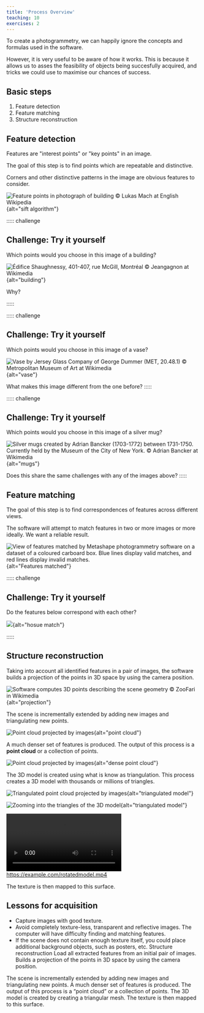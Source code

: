 ```yaml
---
title: 'Process Overview'
teaching: 10
exercises: 2
---
```




To create a photogrammetry, we can happily 
ignore the concepts and formulas used in the software. 

However, it is very useful to be aware of how it works.
This is because it allows us to asses the feasibility
of objects being succesfully acquired, and 
tricks we could use to maximise our chances of success.



## Basic steps 

1. Feature detection
2. Feature matching
3. Structure reconstruction


## Feature detection
Features are "interest points" or "key points" in an image. 

The goal of this step is to find points which are repeatable and distinctive.

Corners and other distinctive patterns in the image are obvious features to consider.

![Feature points in photograph of building &copy; Lukas Mach at [English Wikipedia](https://en.m.wikipedia.org/wiki/File:Sift_keypoints_filtering.jpg)](fig/sift1.png){alt="sift algorithm"}



::::: challenge
 
## Challenge: Try it yourself

Which points would you choose in this image of a building?

![Édifice Shaughnessy, 401-407, rue McGill, Montréal &copy; Jeangagnon at [Wikimedia](https://commons.wikimedia.org/wiki/File:Edifice_Shaughnessy_-_01.jpg)](fig/Edifice_Shaughnessy.jpg){alt="building"}

Why?

::::: 

::::: challenge
 
## Challenge: Try it yourself

Which points would you choose in this image of a vase?


![Vase by Jersey Glass Company of George Dummer (MET, 20.48.1) &copy; Metropolitan Museum of Art at [Wikimedia](https://commons.wikimedia.org/wiki/File:Vase_MET_45484.jpg)](fig/Vase_MET_45484.jpg){alt="vase"}

What makes this image different from the one before?
::::: 

::::: challenge

## Challenge: Try it yourself

Which points would you choose in this image of a silver mug?


![Silver mugs created by Adrian Bancker (1703-1772) between 1731-1750. Currently held by the Museum of the City of New York. &copy; Adrian Bancker at [Wikimedia](https://commons.wikimedia.org/wiki/File:Mug_Adrian_Bancker.jpg)](fig/Mug_Adrian_Bancker.jpg){alt="mugs"}

Does this share the same challenges with any of the images
above?
:::::


## Feature matching
The goal of this step is to find correspondences 
of features across different views. 

The software will attempt to match features in two or 
more images
or more ideally. 
We want a reliable result.


![View of features matched by Metashape photogrammetry software on a dataset of a coloured carboard box. Blue lines display valid matches, and red lines display invalid matches.](fig/feature_matching.png){alt="Features matched"}


::::: challenge


## Challenge: Try it yourself
Do the features below correspond with each other?

![](fig/housematch.png){alt="hosue match"}


::::: 
 

## Structure reconstruction

Taking into account all identified features in a 
pair of images,
the software builds a projection of the points 
in 3D space by using the camera position.

![Software computes 3D points describing the scene geometry &copy; ZooFari in [Wikimedia](https://commons.wikimedia.org/w/index.php?curid=6591174)](fig/Epipolar_Geometry1.svg){alt="projection"}

The scene is incrementally extended by adding new images and triangulating new points. 

![Point cloud projected by images](fig/pointcloud.png){alt="point cloud"}


A much denser set of features is produced.
The output of this process is a **point cloud** or a collection of points. 

![Point cloud projected by images](fig/denspointcloud.png){alt="dense point cloud"}


The 3D model is created using what is know as triangulation. This process creates a 3D model with thousands or millions of triangles. 

![Triangulated point cloud projected by images](fig/traingulated.png){alt="triangulated model"}

![Zooming into the triangles of the 3D model](fig/triangles.png){alt="triangulated model"}

![aa](fig/rotatedmodel.mp4)
https://example.com/rotatedmodel.mp4


The texture is then mapped to this surface.



## Lessons for acquisition

- Capture images with good texture.
- Avoid completely texture-less, transparent and reflective images. The computer will have difficulty finding and matching features.
- If the scene does not contain enough texture itself, you could place additional background objects, such as posters, etc.
Structure reconstruction
Load all extracted features from an initial pair of images. Builds a projection of the points in 3D space by using the camera position.


The scene is incrementally extended by adding new images and triangulating new points. A much denser set of features is produced.
The output of this process is a “point cloud” or a collection of points. The 3D model is created by creating a triangular mesh. The texture is then mapped to this surface.
 
 



